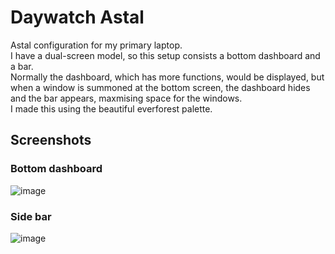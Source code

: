 # Daywatch Astal
Astal configuration for my primary laptop.   
I have a dual-screen model, so this setup consists a bottom dashboard and a bar.   
Normally the dashboard, which has more functions, would be displayed, but when a window is summoned at the bottom screen, the dashboard hides and the bar appears, maxmising space for the windows.   
I made this using the beautiful everforest palette.   
## Screenshots
### Bottom dashboard
![image](https://github.com/user-attachments/assets/dccfb5ab-410f-4a1d-b424-56ca54018d6b)
### Side bar
![image](https://github.com/user-attachments/assets/9dba5548-9220-4cba-866d-ef34742f8520)
